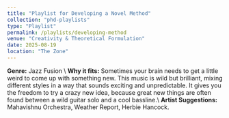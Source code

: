 ```yaml
---
title: "Playlist for Developing a Novel Method"
collection: "phd-playlists"
type: "Playlist"
permalink: /playlists/developing-method
venue: "Creativity & Theoretical Formulation"
date: 2025-08-19
location: "The Zone"
---
```


**Genre:** Jazz Fusion \\
**Why it fits:** Sometimes your brain needs to get a little weird to come up with something new. This music is wild but brilliant, mixing different styles in a way that sounds exciting and unpredictable. It gives you the freedom to try a crazy new idea, because great new things are often found between a wild guitar solo and a cool bassline.\\
**Artist Suggestions:** Mahavishnu Orchestra, Weather Report, Herbie Hancock.
